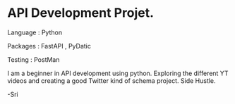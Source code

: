 # API Development Projet. 

Language : Python

Packages : FastAPI , PyDatic

Testing : PostMan

I am a beginner in API development using python. Exploring the different YT videos and creating a good Twitter kind of schema project. 
Side Hustle. 

-Sri
